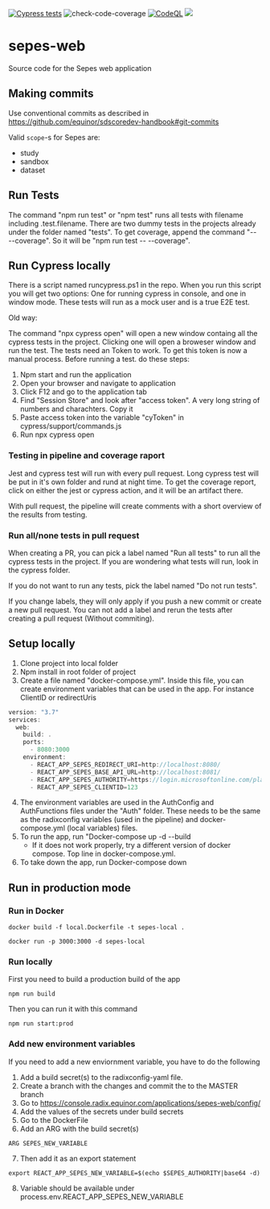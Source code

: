 [![Cypress tests](https://github.com/equinor/sepes-web/actions/workflows/cypress-tests.yml/badge.svg)](https://github.com/equinor/sepes-web/actions/workflows/cypress_jest_tests.yml) ![check-code-coverage](https://img.shields.io/endpoint?url=https://gist.githubusercontent.com/bonyfusbouvet/23de1b364d9cc694bdec9181f24c8e43/raw/test.json)
[![CodeQL](https://github.com/equinor/sepes-web/actions/workflows/codeql-analysis.yml/badge.svg)](https://github.com/equinor/sepes-web/actions/workflows/codeql-analysis.yml)
![](https://byob.yarr.is/equinor/sepes-api/breaking_change_status)

# sepes-web

Source code for the Sepes web application

## Making commits

Use conventional commits as described in https://github.com/equinor/sdscoredev-handbook#git-commits

Valid `scope`-s for Sepes are:

-   study
-   sandbox
-   dataset

## Run Tests

The command "npm run test" or "npm test" runs all tests with filename including .test.filename. There are two dummy tests in the projects already under the folder named "tests". To get coverage, append the command "-- --coverage". So it will be "npm run test -- --coverage".

## Run Cypress locally

There is a script named runcypress.ps1 in the repo. When you run this script you will get two options: One for running cypress in console, and one in window mode. These tests will run as a mock user and is a true E2E test.

Old way:

The command "npx cypress open" will open a new window containg all the cypress tests in the project. Clicking one will open a broweser window and run the test. The tests need an Token to work. To get this token is now a manual process. Before running a test. do these steps:

1. Npm start and run the application
2. Open your browser and navigate to application
3. Click F12 and go to the application tab
4. Find "Session Store" and look after "access token". A very long string of numbers and charachters. Copy it
5. Paste access token into the variable "cyToken" in cypress/support/commands.js
6. Run npx cypress open

### Testing in pipeline and coverage raport

Jest and cypress test will run with every pull request. Long cypress test will be put in it's own folder and rund at night time. To get the coverage report, click on either the jest or cypress action, and it will be an artifact there.

With pull request, the pipeline will create comments with a short overview of the results from testing.

### Run all/none tests in pull request

When creating a PR, you can pick a label named "Run all tests" to run all the cypress tests in the project. If you are wondering what tests will run, look in the cypress folder.

If you do not want to run any tests, pick the label named "Do not run tests".

If you change labels, they will only apply if you push a new commit or create a new pull request. You can not add a label and rerun the tests after creating a pull request (Without commiting).

## Setup locally

1. Clone project into local folder
2. Npm install in root folder of project
3. Create a file named "docker-compose.yml". Inside this file, you can create environment variables that can be used in the app. For instance ClientID or redirectUris

```javascript
version: "3.7"
services:
  web:
    build: .
    ports:
      - 8080:3000
    environment:
      - REACT_APP_SEPES_REDIRECT_URI=http://localhost:8080/
      - REACT_APP_SEPES_BASE_API_URL=http://localhost:8081/
      - REACT_APP_SEPES_AUTHORITY=https://login.microsoftonline.com/placeyourIdHere
      - REACT_APP_SEPES_CLIENTID=123
```

4. The environment variables are used in the AuthConfig and AuthFunctions files under the "Auth" folder. These needs to be the same as the radixconfig variables (used in the pipeline) and docker-compose.yml (local variables) files.
5. To run the app, run "Docker-compose up -d --build
    - If it does not work properly, try a different version of docker compose. Top line in docker-compose.yml.
6. To take down the app, run Docker-compose down

## Run in production mode

### Run in Docker

```
docker build -f local.Dockerfile -t sepes-local .
```

```
docker run -p 3000:3000 -d sepes-local
```

### Run locally

First you need to build a production build of the app

```
npm run build
```

Then you can run it with this command

```
npm run start:prod
```

### Add new environment variables

If you need to add a new enviornment variable, you have to do the following

1. Add a build secret(s) to the radixconfig-yaml file.
2. Create a branch with the changes and commit the to the MASTER branch
3. Go to https://console.radix.equinor.com/applications/sepes-web/config/
4. Add the values of the secrets under build secrets
5. Go to the DockerFile
6. Add an ARG with the build secret(s)

```
ARG SEPES_NEW_VARIABLE
```
7. Then add it as an export statement

```
export REACT_APP_SEPES_NEW_VARIABLE=$(echo $SEPES_AUTHORITY|base64 -d)
```
8. Variable should be available under process.env.REACT_APP_SEPES_NEW_VARIABLE
